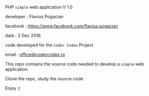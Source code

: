 PHP `simple` web application V 1.0

developer : Flavius Pogacian

facebook : https://www.facebook.com/flavius.pogacian

date : 2 Dec 2018

code developed for the `Coder Codex` Project

email : office@codercodex.ro

This repo contains the source code needed to develop a `simple` web application.

Clone the repo, study the source code.

Enjoy :)